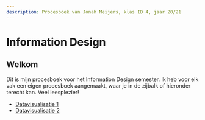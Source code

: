 ```yaml
---
description: Procesboek van Jonah Meijers, klas ID 4, jaar 20/21
---
```


# Information Design

## Welkom

Dit is mijn procesboek voor het Information Design semester. Ik heb voor elk vak een eigen procesboek aangemaakt, waar je in de zijbalk of hieronder terecht kan. Veel leesplezier!

* [Datavisualisatie 1](datavisualisatie-1/inleiding.md)
* [Datavisualisatie 2](datavisualisatie-2/snoepgoed.md)

